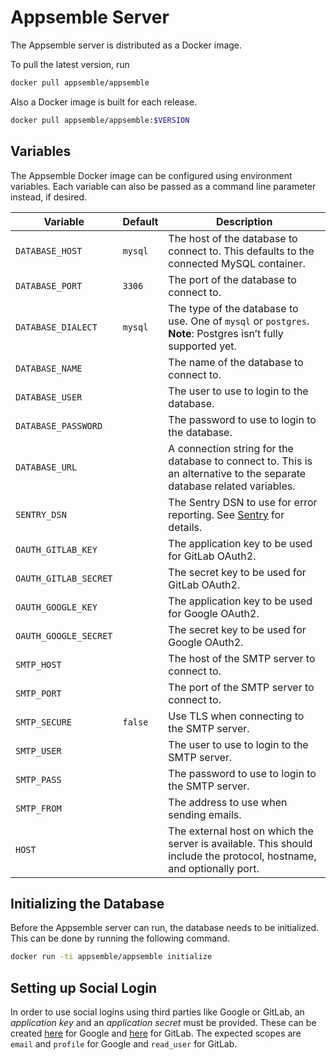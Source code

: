 # Appsemble Server

The Appsemble server is distributed as a Docker image.

To pull the latest version, run

```sh
docker pull appsemble/appsemble
```

Also a Docker image is built for each release.

```sh
docker pull appsemble/appsemble:$VERSION
```

## Variables

The Appsemble Docker image can be configured using environment variables. Each variable can also be
passed as a command line parameter instead, if desired.

| Variable              | Default | Description                                                                                                               |
| --------------------- | ------- | ------------------------------------------------------------------------------------------------------------------------- |
| `DATABASE_HOST`       | `mysql` | The host of the database to connect to. This defaults to the connected MySQL container.                                   |
| `DATABASE_PORT`       | `3306`  | The port of the database to connect to.                                                                                   |
| `DATABASE_DIALECT`    | `mysql` | The type of the database to use. One of `mysql` or `postgres`. **Note**: Postgres isn’t fully supported yet. <!-- XXX --> |
| `DATABASE_NAME`       |         | The name of the database to connect to.                                                                                   |
| `DATABASE_USER`       |         | The user to use to login to the database.                                                                                 |
| `DATABASE_PASSWORD`   |         | The password to use to login to the database.                                                                             |
| `DATABASE_URL`        |         | A connection string for the database to connect to. This is an alternative to the separate database related variables.    |
| `SENTRY_DSN`          |         | The Sentry DSN to use for error reporting. See [Sentry](https://sentry.io) for details.                                   |
| `OAUTH_GITLAB_KEY`    |         | The application key to be used for GitLab OAuth2.                                                                         |
| `OAUTH_GITLAB_SECRET` |         | The secret key to be used for GitLab OAuth2.                                                                              |
| `OAUTH_GOOGLE_KEY`    |         | The application key to be used for Google OAuth2.                                                                         |
| `OAUTH_GOOGLE_SECRET` |         | The secret key to be used for Google OAuth2.                                                                              |
| `SMTP_HOST`           |         | The host of the SMTP server to connect to.                                                                                |
| `SMTP_PORT`           |         | The port of the SMTP server to connect to.                                                                                |
| `SMTP_SECURE`         | `false` | Use TLS when connecting to the SMTP server.                                                                               |
| `SMTP_USER`           |         | The user to use to login to the SMTP server.                                                                              |
| `SMTP_PASS`           |         | The password to use to login to the SMTP server.                                                                          |
| `SMTP_FROM`           |         | The address to use when sending emails.                                                                                   |
| `HOST`                |         | The external host on which the server is available. This should include the protocol, hostname, and optionally port.      |

## Initializing the Database

Before the Appsemble server can run, the database needs to be initialized. This can be done by
running the following command.

```sh
docker run -ti appsemble/appsemble initialize
```

## Setting up Social Login

In order to use social logins using third parties like Google or GitLab, an _application key_ and an
_application secret_ must be provided. These can be created
[here](https://console.cloud.google.com/apis/credentials) for Google and
[here](https://gitlab.com/profile/applications) for GitLab. The expected scopes are `email` and
`profile` for Google and `read_user` for GitLab.

